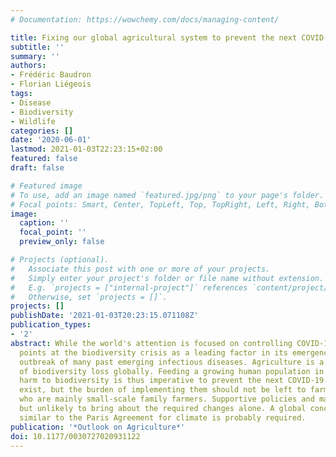 ```yaml
---
# Documentation: https://wowchemy.com/docs/managing-content/

title: Fixing our global agricultural system to prevent the next COVID-19
subtitle: ''
summary: ''
authors:
- Frédéric Baudron
- Florian Liégeois
tags:
- Disease
- Biodiversity
- Wildlife
categories: []
date: '2020-06-01'
lastmod: 2021-01-03T22:23:15+02:00
featured: false
draft: false

# Featured image
# To use, add an image named `featured.jpg/png` to your page's folder.
# Focal points: Smart, Center, TopLeft, Top, TopRight, Left, Right, BottomLeft, Bottom, BottomRight.
image:
  caption: ''
  focal_point: ''
  preview_only: false

# Projects (optional).
#   Associate this post with one or more of your projects.
#   Simply enter your project's folder or file name without extension.
#   E.g. `projects = ["internal-project"]` references `content/project/deep-learning/index.md`.
#   Otherwise, set `projects = []`.
projects: []
publishDate: '2021-01-03T20:23:15.071108Z'
publication_types:
- '2'
abstract: While the world's attention is focused on controlling COVID-19, evidence
  points at the biodiversity crisis as a leading factor in its emergence, and the
  outbreak of many past emerging infectious diseases. Agriculture is a major driver
  of biodiversity loss globally. Feeding a growing human population in ways that minimize
  harm to biodiversity is thus imperative to prevent the next COVID-19. Solutions
  exist, but the burden of implementing them should not be left to farmers alone,
  who are mainly small-scale family farmers. Supportive policies and markets are needed,
  but unlikely to bring about the required changes alone. A global concerted effort
  similar to the Paris Agreement for climate is probably required.
publication: '*Outlook on Agriculture*'
doi: 10.1177/0030727020931122
---
```

